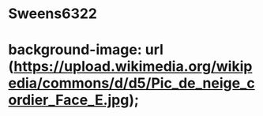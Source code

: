 # Sweens6322
# background-image: url (https://upload.wikimedia.org/wikipedia/commons/d/d5/Pic_de_neige_cordier_Face_E.jpg);
